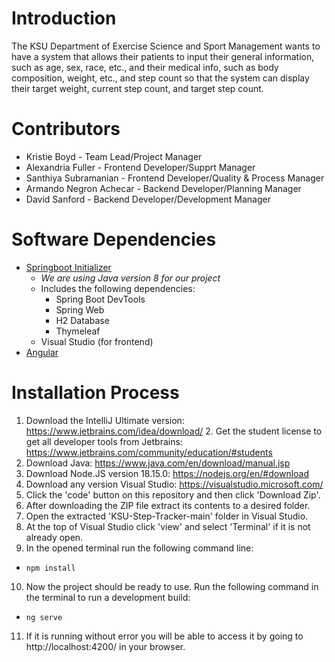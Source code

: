 # Introduction 
The KSU Department of Exercise Science and Sport Management wants to have a system that allows their patients to input their general information, such as age, sex, race, etc., and their medical info, such as body composition, weight, etc., and step count so that the system can display their target weight, current step count, and target step count.

# Contributors
* Kristie Boyd - Team Lead/Project Manager
* Alexandria Fuller - Frontend Developer/Supprt Manager
* Santhiya Subramanian - Frontend Developer/Quality & Process Manager
* Armando Negron Achecar - Backend Developer/Planning Manager
* David Sanford - Backend Developer/Development Manager

# Software Dependencies
* [Springboot Initializer](https://spring.io/)
  * _We are using Java version 8 for our project_
  * Includes the following dependencies:
    * Spring Boot DevTools
    * Spring Web
    * H2 Database
    * Thymeleaf
  * Visual Studio (for frontend)
* [Angular](https://angular.io/cli)

# Installation Process
1. Download the IntelliJ Ultimate version: https://www.jetbrains.com/idea/download/
   2. Get the student license to get all developer tools from Jetbrains: https://www.jetbrains.com/community/education/#students
2. Download Java: https://www.java.com/en/download/manual.jsp
3. Download Node.JS version 18.15.0: https://nodejs.org/en/#download
4. Download any version Visual Studio: https://visualstudio.microsoft.com/
5. Click the 'code' button on this repository and then click 'Download Zip'.
6. After downloading the ZIP file extract its contents to a desired folder.
7. Open the extracted 'KSU-Step-Tracker-main' folder in Visual Studio.
8. At the top of Visual Studio click 'view' and select 'Terminal' if it is not already open.
9. In the opened terminal run the following command line:
* `npm install`
10. Now the project should be ready to use. Run the following command in the terminal to run a development build:
* `ng serve`
11. If it is running without error you will be able to access it by going to http://localhost:4200/ in your browser.
